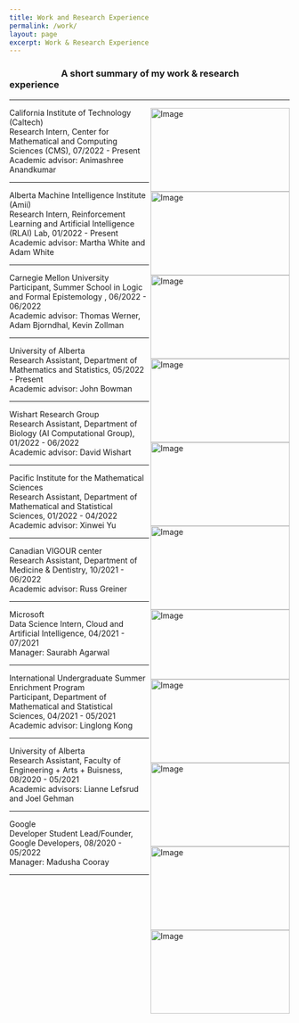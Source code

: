 ```yaml
---
title: Work and Research Experience
permalink: /work/
layout: page
excerpt: Work & Research Experience
---
```

### &nbsp; &nbsp; &nbsp; &nbsp; &nbsp;&nbsp;&nbsp; &nbsp; &nbsp; &nbsp; &nbsp; &nbsp; &nbsp; A short summary of my work & research experience
<hr>
<img align = "right" src="https://findvectorlogo.com/wp-content/uploads/2019/01/california-institute-of-technology-caltech-vector-logo.png" alt="Image" width="250" height="150">

California Institute of Technology (Caltech) <br>
Research Intern, Center for Mathematical and Computing Sciences (CMS), 07/2022 - Present<br>
Academic advisor: Animashree Anandkumar 
<hr>
<img align = "right" src="https://www.amii.ca/media/images/meta.2e16d0ba.fill-1370x800.jpg" alt="Image" width="250" height="150">

Alberta Machine Intelligence Institute (Amii) <br>
Research Intern, Reinforcement Learning and Artificial Intelligence (RLAI) Lab, 01/2022 - Present<br>
Academic advisor: Martha White and Adam White
<hr>
<img align = "right" src="https://remakelearning.org/wp-content/uploads/2012/01/CMU.jpg" alt="Image" width="250" height="150">

Carnegie Mellon University<br>
Participant, Summer School in Logic and Formal Epistemology
, 06/2022 - 06/2022 <br>
Academic advisor: Thomas Werner, Adam Bjorndhal, Kevin Zollman
<hr>
<img align = "right" src="https://www.ualberta.ca/media-library/ualberta/homepage/university-of-alberta-logo.jpg" alt="Image" width="250" height="150">

University of Alberta <br>
Research Assistant, Department of Mathematics and Statistics, 05/2022 - Present <br>
Academic advisor: John Bowman
<hr>
<img align = "right" src="https://www.wishartlab.com/system/images/W1siZiIsIjIwMjEvMDgvMTMvNGhjcTdlcDRsbV9GdWxsQ29sb3JfMTI4MHgxMDI0XzMwMGRwaV9MT0dPMl8uanBnIl0sWyJwIiwidGh1bWIiLCIyMjV4MjU1XHUwMDNlIl1d/FullColor_1280x1024_300dpi%28LOGO2%29.jpg" alt="Image" width="250" height="150">

Wishart Research Group<br>
Research Assistant, Department of Biology (AI Computational Group), 01/2022 - 06/2022<br>
Academic advisor: David Wishart
<hr>
<img align = "right" src="https://artsandscience.usask.ca/news/img/2739.jpg" alt="Image" width="250" height="150">

Pacific Institute for the Mathematical Sciences<br>
Research Assistant, Department of Mathematical and Statistical Sciences, 01/2022 - 04/2022<br>
Academic advisor: Xinwei Yu
<hr>
<img align = "right" src="https://ccs.ca/CCC/CCC2018/en/img/supporters/nivo-vigour.png" alt="Image" width="250" height="125">

Canadian VIGOUR center<br>
Research Assistant, Department of Medicine & Dentistry, 10/2021 - 06/2022<br>
Academic advisor: Russ Greiner
<hr>

<img align = "right" src="https://cdn.vox-cdn.com/thumbor/0pAzN6LdawcEO1pxZXy-78_VgVU=/7x0:633x417/1400x1050/filters:focal(7x0:633x417):format(jpeg)/cdn.vox-cdn.com/assets/1311169/mslogo.jpg" alt="Image" width="250" height="150">

Microsoft<br>
Data Science Intern, Cloud and Artificial Intelligence, 04/2021 - 07/2021<br>
Manager: Saurabh Agarwal
<hr>
<img align = "right" src="https://www.ualberta.ca/media-library/ualberta/homepage/university-of-alberta-logo.jpg" alt="Image" width="250" height="150">

International Undergraduate Summer Enrichment Program<br>
Participant, Department of Mathematical and Statistical Sciences, 04/2021 - 05/2021<br>
Academic advisor: Linglong Kong
<hr>

<img align = "right" src="https://engcourses-uofa.ca/wp-content/themes/samer_custom_theme/img/Faculty_Wordmark_Standard.jpg" alt="Image" width="250" height="150">

University of Alberta<br>
Research Assistant, Faculty of Engineering + Arts + Buisness, 08/2020 - 05/2021<br>
Academic advisors: Lianne Lefsrud and Joel Gehman
<hr>
<img align = "right" src="https://cdn.vox-cdn.com/thumbor/p01ezbiuDHgRFQ-htBCd7QxaYxo=/0x105:2012x1237/1600x900/cdn.vox-cdn.com/uploads/chorus_image/image/47070706/google2.0.0.jpg" alt="Image" width="250" height="150">

Google <br>
Developer Student Lead/Founder, Google Developers, 08/2020 - 05/2022 <br>
Manager: Madusha Cooray
<hr>